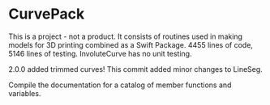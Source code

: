 # CurvePack

This is a project - not a product. It consists of routines used in making models for 3D printing combined as a Swift Package. 4455 lines of code, 5146 lines of testing. InvoluteCurve has no unit testing. 

2.0.0 added trimmed curves! This commit added minor changes to LineSeg.

Compile the documentation for a catalog of member functions and variables.
